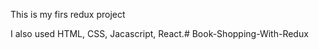 This is my firs redux project

I also used HTML, CSS, Jacascript, React.#   B o o k - S h o p p i n g - W i t h - R e d u x  
 